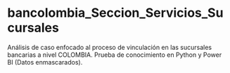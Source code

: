 # bancolombia_Seccion_Servicios_Sucursales
 Análisis de caso enfocado al proceso de vinculación en las sucursales bancarias a nivel COLOMBIA. Prueba de conocimiento en Python y Power BI (Datos enmascarados).
